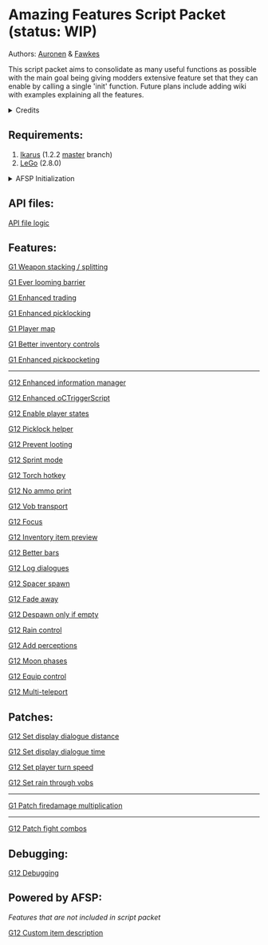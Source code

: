 
# Amazing Features Script Packet (status: WIP)

Authors: [Auronen](https://github.com/auronen) & [Fawkes](https://github.com/Fawkes-dev)

This script packet aims to consolidate as many useful functions as possible with the main goal being giving modders extensive feature set that they can enable by calling a single 'init' function. Future plans include adding wiki with examples explaining all the features.

<details><summary>Credits</summary>
We are using a collection of many scripts from the entire Gothic community.

None of this would be possible without Ikarus & LeGo and without modders willing to share their amazing works & ideas.

<ins>Thank you</ins>: **Sektenspinner**, **Lehona**, **Gottfried**, **mud-freak**(Szapp), **Neconspictor**, **OrcWarrior**, **Dalai Zoll**, **Cryp18Struct**, **L-Titan** (Gelaos) (we will try to keep list up to date :smile: )
Special thanks goes to: **helpo1** :crown: & **Kaiser**, who endlessly debugged many features :sparkles:
</details>

## Requirements:

1. [Ikarus](https://github.com/Lehona/Ikarus) (1.2.2 <ins>master</ins> branch) 
1. [LeGo](https://github.com/Lehona/LeGo) (2.8.0)

<details><summary>AFSP Initialization</summary>

1. Make sure both **Ikarus** & **LeGo** are parsed from your `Gothic.src` file.
1. Copy all files from this repository to your Gothic work folder `_work\data\Scripts\Content\AF-Script-Packet`.
1. **G1** users will have to add function `Init_Global();` into their Startup.d file (as it is not there by default). Call `Init_Global ();` from all `INIT_*()` functions (don't call it from `INIT_SUB_*()` functions).

1. Update file `_work\data\Scripts\Content\Gothic.src` - add new line **after** parsed **LeGo**:
    * G1: `AF-Script-Packet\_headers_G1_All.src`
    * G2 NoTR: `AF-Script-Packet\_headers_G2_All.src`

1. **Important note:** in case of both G1 & G2 NoTR - each feature has to be initialized by calling respective `*_Init` function from your `Init_Global();` function in `Startup.d` file.
</details>

## API files:

[API file logic](Readme/API.md)

## Features:

[G1 Weapon stacking / splitting](Readme/G1_Weapon_Stacking.md)

[G1 Ever looming barrier](Readme/G1_Ever_Looming_Barrier.md)

[G1 Enhanced trading](Readme/G1_Enhanced_Trading.md)

[G1 Enhanced picklocking](Readme/G1_Enhanced_PickLocking.md)

[G1 Player map](Readme/G1_Player_Map.md)

[G1 Better inventory controls](Readme/G1_Better_Inventory_Controls.md)

[G1 Enhanced pickpocketing](Readme/G1_Enhanced_PickPocketing.md)

---

[G12 Enhanced information manager](Readme/G12_Enhanced_Information_Manager.md)

[G12 Enhanced oCTriggerScript](Readme/G12_Enhanced_oCTriggerScript.md)

[G12 Enable player states](Readme/G12_Enable_Player_States.md)

[G12 Picklock helper](Readme/G12_PickLock_Helper.md)

[G12 Prevent looting](Readme/G12_Prevent_Looting.md)

[G12 Sprint mode](Readme/G12_Sprint_Mode.md)

[G12 Torch hotkey](Readme/G12_Torch_HotKey.md)

[G12 No ammo print](Readme/G12_No_Ammo_Print.md)

[G12 Vob transport](Readme/G12_Vob_Transport.md)

[G12 Focus](Readme/G12_Focus.md)

[G12 Inventory item preview](Readme/G12_Inventory_Item_Preview.md)

[G12 Better bars](Readme/G12_Better_Bars.md)

[G12 Log dialogues](Readme/G12_Log_Dialogues.md)

[G12 Spacer spawn](Readme/G12_Spacer_Spawn.md)

[G12 Fade away](Readme/G12_Fade_Away.md)

[G12 Despawn only if empty](Readme/G12_Despawn_Only_If_Empty.md)

[G12 Rain control](Readme/G12_Rain_Control.md)

[G12 Add perceptions](Readme/G12_Add_Perceptions.md)

[G12 Moon phases](Readme/G12_Moon_Phases.md)

[G12 Equip control](Readme/G12_Equip_Control.md)

[G12 Multi-teleport](Readme/G12_Multi_Teleport.md)

## Patches:

[G12 Set display dialogue distance](Readme/G12_Set_Display_Dialogue_Distance.md)

[G12 Set display dialogue time](Readme/G12_Set_Display_Dialogue_Time.md)

[G12 Set player turn speed](Readme/G12_Set_Player_Turn_Speed.md)

[G12 Set rain through vobs](Readme/G12_Set_Rain_Through_Vobs.md)

---

[G1 Patch firedamage multiplication](Readme/G1_Patch_FireDamage_Multiplication.md)

---

[G12 Patch fight combos](Readme/G12_Patch_Fight_Combos.md)

## Debugging:

[G12 Debugging](Readme/G12_Debugging.md)

## Powered by AFSP:
*Features that are not included in script packet*

[G12 Custom item description](Readme/G12_CustomItemDescription.md)
